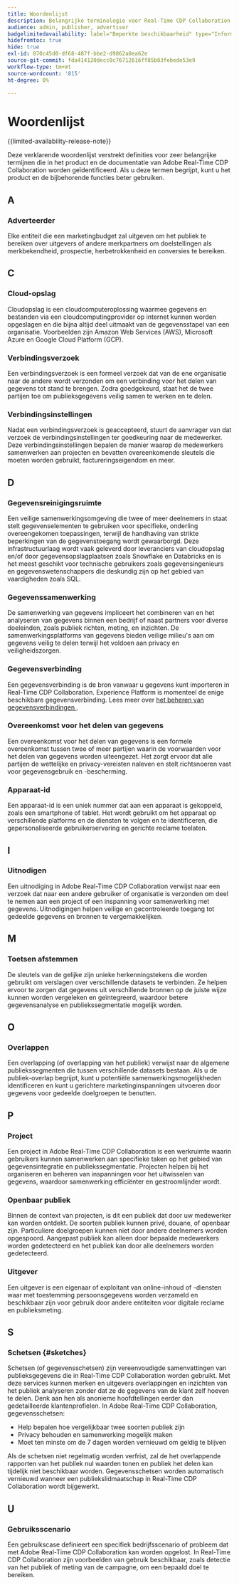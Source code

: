 ```yaml
---
title: Woordenlijst
description: Belangrijke terminologie voor Real-Time CDP Collaboration begrijpen
audience: admin, publisher, advertiser
badgelimitedavailability: label="Beperkte beschikbaarheid" type="Informative" url="https://helpx.adobe.com/nl/legal/product-descriptions/real-time-customer-data-platform-collaboration.html newtab=true"
hidefromtoc: true
hide: true
exl-id: 870c45d0-df68-487f-bbe2-d9862a8ea62e
source-git-commit: fda414120decc0c76712616ff85b83febede53e9
workflow-type: tm+mt
source-wordcount: '815'
ht-degree: 0%

---
```


# Woordenlijst

{{limited-availability-release-note}}

Deze verklarende woordenlijst verstrekt definities voor zeer belangrijke termijnen die in het product en de documentatie van Adobe Real-Time CDP Collaboration worden geïdentificeerd. Als u deze termen begrijpt, kunt u het product en de bijbehorende functies beter gebruiken.

## A

### Adverteerder

Elke entiteit die een marketingbudget zal uitgeven om het publiek te bereiken over uitgevers of andere merkpartners om doelstellingen als merkbekendheid, prospectie, herbetrokkenheid en conversies te bereiken.

## C

### Cloud-opslag

Cloudopslag is een cloudcomputeroplossing waarmee gegevens en bestanden via een cloudcomputingprovider op internet kunnen worden opgeslagen en die bijna altijd deel uitmaakt van de gegevensstapel van een organisatie. Voorbeelden zijn Amazon Web Services (AWS), Microsoft Azure en Google Cloud Platform (GCP).

### Verbindingsverzoek

Een verbindingsverzoek is een formeel verzoek dat van de ene organisatie naar de andere wordt verzonden om een verbinding voor het delen van gegevens tot stand te brengen. Zodra goedgekeurd, staat het de twee partijen toe om publieksgegevens veilig samen te werken en te delen.

### Verbindingsinstellingen

Nadat een verbindingsverzoek is geaccepteerd, stuurt de aanvrager van dat verzoek de verbindingsinstellingen ter goedkeuring naar de medewerker. Deze verbindingsinstellingen bepalen de manier waarop de medewerkers samenwerken aan projecten en bevatten overeenkomende sleutels die moeten worden gebruikt, factureringseigendom en meer.

<!--

### Crosswalk

An identity crosswalk is a tool used to connect different identifiers across datasets to enrich your audience data with additional attributes or dimensions. It creates a bridge between different data points, allowing for a more comprehensive and cohesive view of the data.

-->

## D

### Gegevensreinigingsruimte

Een veilige samenwerkingsomgeving die twee of meer deelnemers in staat stelt gegevenselementen te gebruiken voor specifieke, onderling overeengekomen toepassingen, terwijl de handhaving van strikte beperkingen van de gegevenstoegang wordt gewaarborgd. Deze infrastructuurlaag wordt vaak geleverd door leveranciers van cloudopslag en/of door gegevensopslagplaatsen zoals Snowflake en Databricks en is het meest geschikt voor technische gebruikers zoals gegevensingenieurs en gegevenswetenschappers die deskundig zijn op het gebied van vaardigheden zoals SQL.

### Gegevenssamenwerking

De samenwerking van gegevens impliceert het combineren van en het analyseren van gegevens binnen een bedrijf of naast partners voor diverse doeleinden, zoals publiek richten, meting, en inzichten. De samenwerkingsplatforms van gegevens bieden veilige milieu&#39;s aan om gegevens veilig te delen terwijl het voldoen aan privacy en veiligheidszorgen.

### Gegevensverbinding

Een gegevensverbinding is de bron vanwaar u gegevens kunt importeren in Real-Time CDP Collaboration. Experience Platform is momenteel de enige beschikbare gegevensverbinding. Lees meer over [ het beheren van gegevensverbindingen ](/help/guide/setup/manage-data-connection.md).

### Overeenkomst voor het delen van gegevens

Een overeenkomst voor het delen van gegevens is een formele overeenkomst tussen twee of meer partijen waarin de voorwaarden voor het delen van gegevens worden uiteengezet. Het zorgt ervoor dat alle partijen de wettelijke en privacy-vereisten naleven en stelt richtsnoeren vast voor gegevensgebruik en -bescherming.

### Apparaat-id

Een apparaat-id is een uniek nummer dat aan een apparaat is gekoppeld, zoals een smartphone of tablet. Het wordt gebruikt om het apparaat op verschillende platforms en de diensten te volgen en te identificeren, die gepersonaliseerde gebruikerservaring en gerichte reclame toelaten.

## I

### Uitnodigen

Een uitnodiging in Adobe Real-Time CDP Collaboration verwijst naar een verzoek dat naar een andere gebruiker of organisatie is verzonden om deel te nemen aan een project of een inspanning voor samenwerking met gegevens. Uitnodigingen helpen veilige en gecontroleerde toegang tot gedeelde gegevens en bronnen te vergemakkelijken.

<!--

## J

### Join key

In the context of identity crosswalks, a join key is a unique identifier used to match and link different identifiers across datasets, enabling the integration and unification of audience data from various sources. For example, a hashed email (HEM) can be a join key.

-->

## M

### Toetsen afstemmen

De sleutels van de gelijke zijn unieke herkenningstekens die worden gebruikt om verslagen over verschillende datasets te verbinden. Ze helpen ervoor te zorgen dat gegevens uit verschillende bronnen op de juiste wijze kunnen worden vergeleken en geïntegreerd, waardoor betere gegevensanalyse en publiekssegmentatie mogelijk worden.

## O

### Overlappen

Een overlapping (of overlapping van het publiek) verwijst naar de algemene publiekssegmenten die tussen verschillende datasets bestaan. Als u de publiek-overlap begrijpt, kunt u potentiële samenwerkingsmogelijkheden identificeren en kunt u gerichtere marketinginspanningen uitvoeren door gegevens voor gedeelde doelgroepen te benutten.

## P

### Project

Een project in Adobe Real-Time CDP Collaboration is een werkruimte waarin gebruikers kunnen samenwerken aan specifieke taken op het gebied van gegevensintegratie en publiekssegmentatie. Projecten helpen bij het organiseren en beheren van inspanningen voor het uitwisselen van gegevens, waardoor samenwerking efficiënter en gestroomlijnder wordt.

### Openbaar publiek

Binnen de context van projecten, is dit een publiek dat door uw medewerker kan worden ontdekt. De soorten publiek kunnen privé, douane, of openbaar zijn. Particuliere doelgroepen kunnen niet door andere deelnemers worden opgespoord. Aangepast publiek kan alleen door bepaalde medewerkers worden gedetecteerd en het publiek kan door alle deelnemers worden gedetecteerd.

### Uitgever

Een uitgever is een eigenaar of exploitant van online-inhoud of -diensten waar met toestemming persoonsgegevens worden verzameld en beschikbaar zijn voor gebruik door andere entiteiten voor digitale reclame en publieksmeting.

## S

### Schetsen {#sketches}

Schetsen (of gegevensschetsen) zijn vereenvoudigde samenvattingen van publieksgegevens die in Real-Time CDP Collaboration worden gebruikt. Met deze services kunnen merken en uitgevers overlappingen en inzichten van het publiek analyseren zonder dat ze de gegevens van de klant zelf hoeven te delen. Denk aan hen als anonieme hoofdtellingen eerder dan gedetailleerde klantenprofielen.
In Adobe Real-Time CDP Collaboration, gegevensschetsen:

* Help bepalen hoe vergelijkbaar twee soorten publiek zijn
* Privacy behouden en samenwerking mogelijk maken
* Moet ten minste om de 7 dagen worden vernieuwd om geldig te blijven

Als de schetsen niet regelmatig worden verfrist, zal de het overlappende rapporten van het publiek nul waarden tonen en publiek het delen kan tijdelijk niet beschikbaar worden. Gegevensschetsen worden automatisch vernieuwd wanneer een publiekslidmaatschap in Real-Time CDP Collaboration wordt bijgewerkt.

## U

### Gebruiksscenario

Een gebruikscase definieert een specifiek bedrijfsscenario of probleem dat met Adobe Real-Time CDP Collaboration kan worden opgelost. In Real-Time CDP Collaboration zijn voorbeelden van gebruik beschikbaar, zoals detectie van het publiek of meting van de campagne, om een bepaald doel te bereiken.
